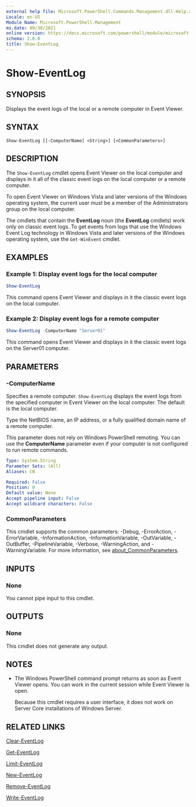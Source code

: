 ```yaml
---
external help file: Microsoft.PowerShell.Commands.Management.dll-Help.xml
Locale: en-US
Module Name: Microsoft.PowerShell.Management
ms.date: 09/30/2021
online version: https://docs.microsoft.com/powershell/module/microsoft.powershell.management/show-eventlog?view=powershell-5.1&WT.mc_id=ps-gethelp
schema: 2.0.0
title: Show-EventLog
---
```


# Show-EventLog

## SYNOPSIS
Displays the event logs of the local or a remote computer in Event Viewer.

## SYNTAX

```
Show-EventLog [[-ComputerName] <String>] [<CommonParameters>]
```

## DESCRIPTION

The `Show-EventLog` cmdlet opens Event Viewer on the local computer and displays in it all of the
classic event logs on the local computer or a remote computer.

To open Event Viewer on Windows Vista and later versions of the Windows operating system, the
current user must be a member of the Administrators group on the local computer.

The cmdlets that contain the **EventLog** noun (the **EventLog** cmdlets) work only on classic event
logs. To get events from logs that use the Windows Event Log technology in Windows Vista and later
versions of the Windows operating system, use the `Get-WinEvent` cmdlet.

## EXAMPLES

### Example 1: Display event logs for the local computer

```powershell
Show-EventLog
```

This command opens Event Viewer and displays in it the classic event logs on the local computer.

### Example 2: Display event logs for a remote computer

```powershell
Show-EventLog -ComputerName "Server01"
```

This command opens Event Viewer and displays in it the classic event logs on the Server01 computer.

## PARAMETERS

### -ComputerName

Specifies a remote computer. `Show-EventLog` displays the event logs from the specified computer in
Event Viewer on the local computer. The default is the local computer.

Type the NetBIOS name, an IP address, or a fully qualified domain name of a remote computer.

This parameter does not rely on Windows PowerShell remoting. You can use the **ComputerName**
parameter even if your computer is not configured to run remote commands.

```yaml
Type: System.String
Parameter Sets: (All)
Aliases: CN

Required: False
Position: 0
Default value: None
Accept pipeline input: False
Accept wildcard characters: False
```

### CommonParameters

This cmdlet supports the common parameters: -Debug, -ErrorAction, -ErrorVariable,
-InformationAction, -InformationVariable, -OutVariable, -OutBuffer, -PipelineVariable, -Verbose,
-WarningAction, and -WarningVariable. For more information, see [about_CommonParameters](https://go.microsoft.com/fwlink/?LinkID=113216).

## INPUTS

### None

You cannot pipe input to this cmdlet.

## OUTPUTS

### None

This cmdlet does not generate any output.

## NOTES

- The Windows PowerShell command prompt returns as soon as Event Viewer opens. You can work in the
  current session while Event Viewer is open.

  Because this cmdlet requires a user interface, it does not work on Server Core installations of
  Windows Server.

## RELATED LINKS

[Clear-EventLog](Clear-EventLog.md)

[Get-EventLog](Get-EventLog.md)

[Limit-EventLog](Limit-EventLog.md)

[New-EventLog](New-EventLog.md)

[Remove-EventLog](Remove-EventLog.md)

[Write-EventLog](Write-EventLog.md)
